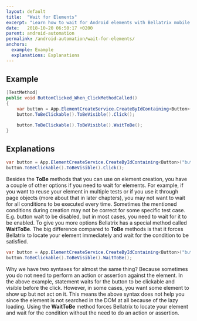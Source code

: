 ```yaml
---
layout: default
title:  "Wait for Elements"
excerpt: "Learn how to wait for Android elements with Bellatrix mobile module."
date:   2018-10-20 06:50:17 +0200
parent: android-automation
permalink: /android-automation/wait-for-elements/
anchors:
  example: Example
  explanations: Explanations
---
```

Example
-------
```csharp
[TestMethod]
public void ButtonClicked_When_ClickMethodCalled()
{
    var button = App.ElementCreateService.CreateByIdContaining<Button>("button");
    button.ToBeClickable().ToBeVisible().Click();

    button.ToBeClickable().ToBeVisible().WaitToBe();
}
```

Explanations
------------
```csharp
var button = App.ElementCreateService.CreateByIdContaining<Button>("button");
button.ToBeClickable().ToBeVisible().Click();
```
Besides the **ToBe** methods that you can use on element creation, you have a couple of other options if you need to wait for elements. For example, if you want to reuse your element in multiple tests or if you use it through page objects (more about that in later chapters), you may not want to wait for all conditions to be executed every time. Sometimes the mentioned conditions during creation may not be correct for some specific test case. E.g. button wait to be disabled, but in most cases, you need to wait for it to be enabled. To give you more options Bellatrix has a special method called **WaitToBe**. The big difference compared to **ToBe** methods is that it forces Bellatrix to locate your element immediately and wait for the condition to be satisfied.
```csharp
var button = App.ElementCreateService.CreateByIdContaining<Button>("button");
button.ToBeClickable().ToBeVisible().WaitToBe();
```
Why we have two syntaxes for almost the same thing? Because sometimes you do not need to perform an action or assertion against the element. In the above example, statement waits for the button to be clickable and visible before the click. However, in some cases, you want some element to show up but not act on it. This means the above syntax does not help you since the element is not searched in the DOM at all because of the lazy loading. Using the **WaitToBe** method forces Bellatrix to locate your element and wait for the condition without the need to do an action or assertion.